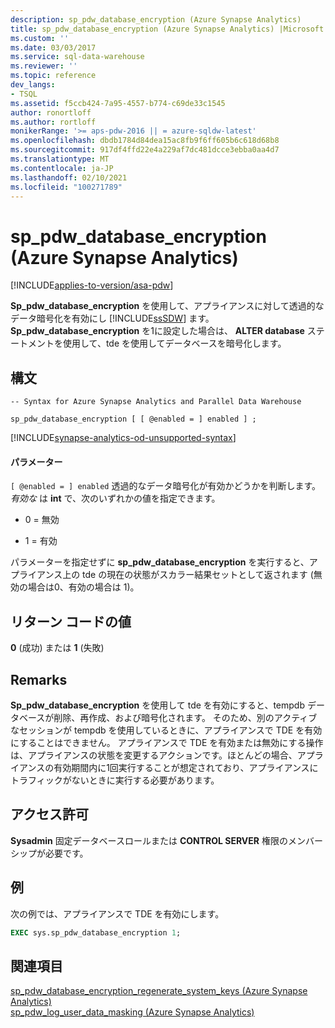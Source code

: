 ```yaml
---
description: sp_pdw_database_encryption (Azure Synapse Analytics)
title: sp_pdw_database_encryption (Azure Synapse Analytics) |Microsoft Docs
ms.custom: ''
ms.date: 03/03/2017
ms.service: sql-data-warehouse
ms.reviewer: ''
ms.topic: reference
dev_langs:
- TSQL
ms.assetid: f5ccb424-7a95-4557-b774-c69de33c1545
author: ronortloff
ms.author: rortloff
monikerRange: '>= aps-pdw-2016 || = azure-sqldw-latest'
ms.openlocfilehash: dbdb1784d84dea15ac8fb9f6ff605b6c618d68b8
ms.sourcegitcommit: 917df4ffd22e4a229af7dc481dcce3ebba0aa4d7
ms.translationtype: MT
ms.contentlocale: ja-JP
ms.lasthandoff: 02/10/2021
ms.locfileid: "100271789"
---
```

# <a name="sp_pdw_database_encryption-azure-synapse-analytics"></a>sp_pdw_database_encryption (Azure Synapse Analytics)
[!INCLUDE[applies-to-version/asa-pdw](../../includes/applies-to-version/asa-pdw.md)]

  **Sp_pdw_database_encryption** を使用して、アプライアンスに対して透過的なデータ暗号化を有効にし [!INCLUDE[ssSDW](../../includes/sssdw-md.md)] ます。 **Sp_pdw_database_encryption** を1に設定した場合は、 **ALTER database** ステートメントを使用して、tde を使用してデータベースを暗号化します。  
  
## <a name="syntax"></a>構文  
  
```syntaxsql  
-- Syntax for Azure Synapse Analytics and Parallel Data Warehouse  
  
sp_pdw_database_encryption [ [ @enabled = ] enabled ] ;  
```  

[!INCLUDE[synapse-analytics-od-unsupported-syntax](../../includes/synapse-analytics-od-unsupported-syntax.md)]

#### <a name="parameters"></a>パラメーター  
`[ @enabled = ] enabled` 透過的なデータ暗号化が有効かどうかを判断します。 *有効な* は **int** で、次のいずれかの値を指定できます。  
  
-   0 = 無効  
  
-   1 = 有効  
  
 パラメーターを指定せずに **sp_pdw_database_encryption** を実行すると、アプライアンス上の tde の現在の状態がスカラー結果セットとして返されます (無効の場合は0、有効の場合は 1)。  
  
## <a name="return-code-values"></a>リターン コードの値  
 **0** (成功) または **1** (失敗)  
  
## <a name="remarks"></a>Remarks  
 **Sp_pdw_database_encryption** を使用して tde を有効にすると、tempdb データベースが削除、再作成、および暗号化されます。 そのため、別のアクティブなセッションが tempdb を使用しているときに、アプライアンスで TDE を有効にすることはできません。 アプライアンスで TDE を有効または無効にする操作は、アプライアンスの状態を変更するアクションです。ほとんどの場合、アプライアンスの有効期間内に1回実行することが想定されており、アプライアンスにトラフィックがないときに実行する必要があります。  
  
## <a name="permissions"></a>アクセス許可  
 **Sysadmin** 固定データベースロールまたは **CONTROL SERVER** 権限のメンバーシップが必要です。  
  
## <a name="example"></a>例  
 次の例では、アプライアンスで TDE を有効にします。  
  
```sql  
EXEC sys.sp_pdw_database_encryption 1;  
```  
  
## <a name="see-also"></a>関連項目  
 [sp_pdw_database_encryption_regenerate_system_keys &#40;Azure Synapse Analytics&#41;](../../relational-databases/system-stored-procedures/sp-pdw-database-encryption-regenerate-system-keys-sql-data-warehouse.md)   
 [sp_pdw_log_user_data_masking &#40;Azure Synapse Analytics&#41;](../../relational-databases/system-stored-procedures/sp-pdw-log-user-data-masking-sql-data-warehouse.md)  
  
